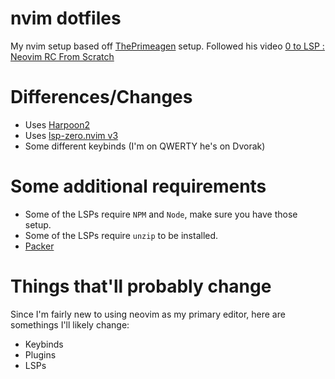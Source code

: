 # nvim dotfiles

My nvim setup based off [ThePrimeagen](https://github.com/ThePrimeagen/neovimrc/tree/master) setup.
Followed his video [0 to LSP : Neovim RC From Scratch](https://www.youtube.com/watch?v=w7i4amO_zaE)

# Differences/Changes
- Uses [Harpoon2](https://github.com/ThePrimeagen/harpoon/tree/harpoon2)
- Uses [lsp-zero.nvim v3](https://github.com/VonHeikemen/lsp-zero.nvim/tree/v3.x)
- Some different keybinds (I'm on QWERTY he's on Dvorak)

# Some additional requirements
- Some of the LSPs require `NPM` and `Node`, make sure you have those setup.
- Some of the LSPs require `unzip` to be installed.
- [Packer](https://github.com/wbthomason/packer.nvim)

# Things that'll probably change
Since I'm fairly new to using neovim as my primary editor, here are somethings I'll likely change:

- Keybinds
- Plugins
- LSPs
